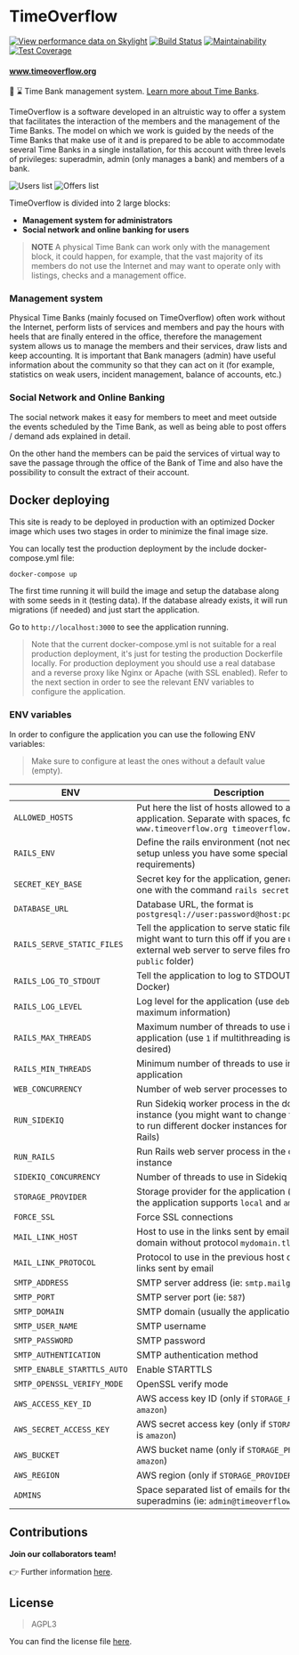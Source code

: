 # TimeOverflow
[![View performance data on Skylight](https://badges.skylight.io/typical/grDTNuzZRnyu.svg)](https://oss.skylight.io/app/applications/grDTNuzZRnyu)
[![Build Status](https://github.com/coopdevs/timeoverflow/actions/workflows/ci.yml/badge.svg?branch=develop)](https://github.com/coopdevs/timeoverflow/actions)
[![Maintainability](https://api.codeclimate.com/v1/badges/f82c6d98a2441c84f2ef/maintainability)](https://codeclimate.com/github/coopdevs/timeoverflow/maintainability)
[![Test Coverage](https://api.codeclimate.com/v1/badges/f82c6d98a2441c84f2ef/test_coverage)](https://codeclimate.com/github/coopdevs/timeoverflow/test_coverage)

#### www.timeoverflow.org

:bank: :hourglass: Time Bank management system. [Learn more about Time Banks](http://www.bdtonline.org/).

TimeOverflow is a software developed in an altruistic way to offer a system that
facilitates the interaction of the members and the management of the Time Banks.
The model on which we work is guided by the needs of the Time Banks that make use
of it and is prepared to be able to accommodate several Time Banks in a single installation,
for this account with three levels of privileges: superadmin, admin (only manages a bank)
and members of a bank.

![Users list](docs/images/usuarios.png)
![Offers list](docs/images/ofertas.png)

TimeOverflow is divided into 2 large blocks:

* **Management system for administrators**
* **Social network and online banking for users**

> **NOTE** A physical Time Bank can work only with the management block, it could happen, for example, that the vast majority of its members do not use the Internet and may want to operate only with listings, checks and a management office.

### Management system

Physical Time Banks (mainly focused on TimeOverflow) often work without the Internet, perform
lists of services and members and pay the hours with heels that are finally entered in the office, therefore
the management system allows us to manage the members and their services, draw lists and keep accounting.
It is important that Bank managers (admin) have useful information about the community so that they can act on it
(for example, statistics on weak users, incident management, balance of accounts, etc.)

### Social Network and Online Banking

The social network makes it easy for members to meet and meet outside the events scheduled by the Time Bank,
as well as being able to post offers / demand ads explained in detail.

On the other hand the members can be paid the services of virtual way to save the passage through the office of the Bank
of Time and also have the possibility to consult the extract of their account.

## Docker deploying

This site is ready to be deployed in production with an optimized Docker image which uses two stages in order to minimize the final image size.

You can locally test the production deployment by the include docker-compose.yml file:

```bash
docker-compose up
```

The first time running it will build the image and setup the database along with some seeds in it (testing data). If the database already exists, it will run migrations (if needed) and just start the application.

Go to `http://localhost:3000` to see the application running.

> Note that the current docker-compose.yml is not suitable for a real production deployment, it's just for testing the production Dockerfile locally.
> For production deployment you should use a real database and a reverse proxy like Nginx or Apache (with SSL enabled).
> Refer to the next section in order to see the relevant ENV variables to configure the application.

### ENV variables

In order to configure the application you can use the following ENV variables:

> Make sure to configure at least the ones without a default value (empty).

| ENV | Description | Default |
| --- | --- | --- |
| `ALLOWED_HOSTS` | Put here the list of hosts allowed to access the application. Separate with spaces, for instance: `www.timeoverflow.org timeoverflow.org` | `localhost` |
| `RAILS_ENV` | Define the rails environment (not necessary to setup unless you have some special requirements) | `production` |
| `SECRET_KEY_BASE` | Secret key for the application, generate a new one with the command `rails secret` | |
| `DATABASE_URL` | Database URL, the format is `postgresql://user:password@host:port/database` | |
| `RAILS_SERVE_STATIC_FILES` | Tell the application to serve static files (you might want to turn this off if you are using an external web server to serve files from the `public` folder) | `true` |
| `RAILS_LOG_TO_STDOUT` | Tell the application to log to STDOUT (useful for Docker) | `true` |
| `RAILS_LOG_LEVEL` | Log level for the application (use `debug` for maximum information) | `info` |
| `RAILS_MAX_THREADS` | Maximum number of threads to use in the application (use `1` if multithreading is not desired) | `5` |
| `RAILS_MIN_THREADS` | Minimum number of threads to use in the application | `RAILS_MAX_THREADS` value |
| `WEB_CONCURRENCY` | Number of web server processes to use | `2` |
| `RUN_SIDEKIQ` | Run Sidekiq worker process in the docker instance (you might want to change this if want to run different docker instances for Sidekiq and Rails) | `true` |
| `RUN_RAILS` | Run Rails web server process in the docker instance | `true` |
| `SIDEKIQ_CONCURRENCY` | Number of threads to use in Sidekiq | `5` |
| `STORAGE_PROVIDER` | Storage provider for the application (currently the application supports `local` and `amazon`) | `amazon` |
| `FORCE_SSL` | Force SSL connections | `false` |
| `MAIL_LINK_HOST` | Host to use in the links sent by email (use your domain without protocol `mydomain.tld`) | |
| `MAIL_LINK_PROTOCOL` | Protocol to use in the previous host defined for links sent by email | `https` |
| `SMTP_ADDRESS` | SMTP server address (ie: `smtp.mailgun.org`) | |
| `SMTP_PORT` | SMTP server port (ie: `587`) | |
| `SMTP_DOMAIN` | SMTP domain (usually the application's domain) | |
| `SMTP_USER_NAME` | SMTP username | |
| `SMTP_PASSWORD` | SMTP password | |
| `SMTP_AUTHENTICATION` | SMTP authentication method | `plain` |
| `SMTP_ENABLE_STARTTLS_AUTO` | Enable STARTTLS | `true` |
| `SMTP_OPENSSL_VERIFY_MODE` | OpenSSL verify mode | `none` |
| `AWS_ACCESS_KEY_ID` | AWS access key ID (only if `STORAGE_PROVIDER` is `amazon`) | |
| `AWS_SECRET_ACCESS_KEY` | AWS secret access key (only if `STORAGE_PROVIDER` is `amazon`) | |
| `AWS_BUCKET` | AWS bucket name (only if `STORAGE_PROVIDER` is `amazon`) | |
| `AWS_REGION` | AWS region (only if `STORAGE_PROVIDER` is `amazon`) | |
| `ADMINS` | Space separated list of emails for the superadmins (ie: `admin@timeoverflow.org` | | 


## Contributions

**Join our collaborators team!**

:point_right: Further information [here](CONTRIBUTING.md).

## License

> AGPL3

You can find the license file [here](LICENSE).
